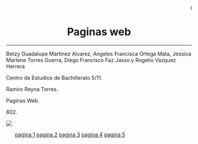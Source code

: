 <HTML>
<HEAD>

</HEAD>


<BODY>
   <MARQUEE>CENTRO DE ESTUDIOS DE BACHILLERATO CEB 5/11</MARQUEE>
<CENTER><H1>Paginas web</H1></CENTER>
<HR>
<P>Betzy Guadalupe Martinez Alvarez, Angeles Francisca Ortega Mata, Jessica Marlene Torres Guerra, Diego Francisco Faz Jasso y Rogelio Vazquez Herrera
<P>Centro de Estudios de Bachillerato 5/11.
<P>Ramiro Reyna Torres.
<P>Paginas Web.
<P>602.
<P></P>

<img src="https://encrypted-tbn0.gstatic.com/images?q=tbn:ANd9GcTJvXTV_RGtLKkZYQYkoIw1BuZAOL3FHGYSPw&s">
<ul> 
     <a href="https://betzy12.github.io/pagina1/">pagina 1</a>
     <a href="https://betzy12.github.io/pagina2/">pagina 2</a>
     <a href="https://betzy12.github.io/pagina3/">pagina 3</a>
     <a href="https://betzy12.github.io/pagina4/">pagina 4</a>
     <a href="">pagina 5</a>
